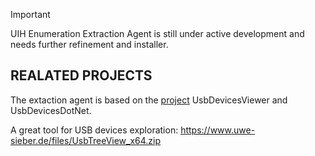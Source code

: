 > [!IMPORTANT]  
> UIH Enumeration Extraction Agent is still under active development and needs further refinement and installer.

## REALATED PROJECTS
The extaction agent is based on the [project](https://github.com/vurdalakov/usbdevices) UsbDevicesViewer and UsbDevicesDotNet.

A great tool for USB devices exploration: https://www.uwe-sieber.de/files/UsbTreeView_x64.zip